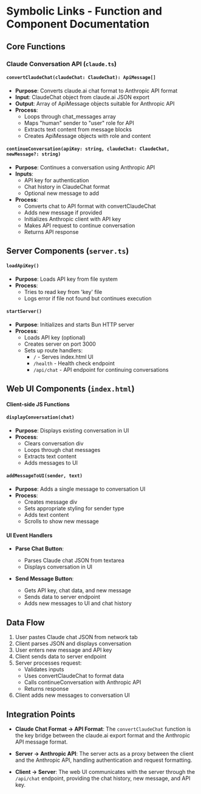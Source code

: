 # Symbolic Links - Function and Component Documentation

## Core Functions

### Claude Conversation API (`claude.ts`)

#### `convertClaudeChat(claudeChat: ClaudeChat): ApiMessage[]`
- **Purpose**: Converts claude.ai chat format to Anthropic API format
- **Input**: ClaudeChat object from claude.ai JSON export
- **Output**: Array of ApiMessage objects suitable for Anthropic API
- **Process**: 
  - Loops through chat_messages array
  - Maps "human" sender to "user" role for API
  - Extracts text content from message blocks
  - Creates ApiMessage objects with role and content

#### `continueConversation(apiKey: string, claudeChat: ClaudeChat, newMessage?: string)`
- **Purpose**: Continues a conversation using Anthropic API
- **Inputs**: 
  - API key for authentication
  - Chat history in ClaudeChat format
  - Optional new message to add
- **Process**:
  - Converts chat to API format with convertClaudeChat
  - Adds new message if provided
  - Initializes Anthropic client with API key
  - Makes API request to continue conversation
  - Returns API response

## Server Components (`server.ts`)

#### `loadApiKey()` 
- **Purpose**: Loads API key from file system
- **Process**: 
  - Tries to read key from 'key' file
  - Logs error if file not found but continues execution

#### `startServer()`
- **Purpose**: Initializes and starts Bun HTTP server
- **Process**:
  - Loads API key (optional)
  - Creates server on port 3000
  - Sets up route handlers:
    - `/` - Serves index.html UI
    - `/health` - Health check endpoint
    - `/api/chat` - API endpoint for continuing conversations

## Web UI Components (`index.html`)

#### Client-side JS Functions

#### `displayConversation(chat)`
- **Purpose**: Displays existing conversation in UI
- **Process**: 
  - Clears conversation div
  - Loops through chat messages
  - Extracts text content
  - Adds messages to UI

#### `addMessageToUI(sender, text)`
- **Purpose**: Adds a single message to conversation UI
- **Process**: 
  - Creates message div
  - Sets appropriate styling for sender type
  - Adds text content
  - Scrolls to show new message

#### UI Event Handlers

- **Parse Chat Button**: 
  - Parses Claude chat JSON from textarea
  - Displays conversation in UI

- **Send Message Button**:
  - Gets API key, chat data, and new message
  - Sends data to server endpoint
  - Adds new messages to UI and chat history

## Data Flow

1. User pastes Claude chat JSON from network tab
2. Client parses JSON and displays conversation
3. User enters new message and API key
4. Client sends data to server endpoint
5. Server processes request:
   - Validates inputs
   - Uses convertClaudeChat to format data
   - Calls continueConversation with Anthropic API
   - Returns response
6. Client adds new messages to conversation UI

## Integration Points

- **Claude Chat Format → API Format**: The `convertClaudeChat` function is the key bridge between the claude.ai export format and the Anthropic API message format.

- **Server → Anthropic API**: The server acts as a proxy between the client and the Anthropic API, handling authentication and request formatting.

- **Client → Server**: The web UI communicates with the server through the `/api/chat` endpoint, providing the chat history, new message, and API key.